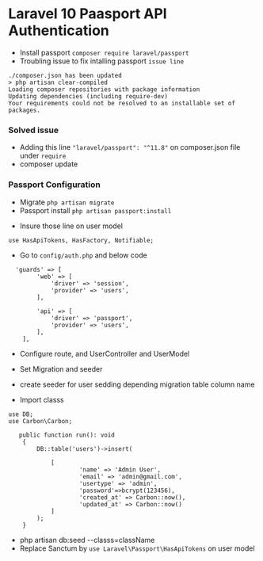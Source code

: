 # Laravel 10 Paasport API Authentication
* Install passport ```composer require laravel/passport```
* Troubling issue to fix intalling passport ```issue line```
```
./composer.json has been updated
> php artisan clear-compiled
Loading composer repositories with package information
Updating dependencies (including require-dev)
Your requirements could not be resolved to an installable set of packages.
```

### Solved issue 
* Adding this line ```"laravel/passport": "^11.8"``` on composer.json file under ```require```
* composer update
### Passport Configuration 
* Migrate ```php artisan migrate```
* Passport install ```php artisan passport:install```
<!----![alt text](image.png)---->

* Insure those line on user model
```
use HasApiTokens, HasFactory, Notifiable;
```
* Go to ```config/auth.php``` and below code
```
  'guards' => [
        'web' => [
            'driver' => 'session',
            'provider' => 'users',
        ],

        'api' => [
            'driver' => 'passport',
            'provider' => 'users',
        ],
    ],
```
* Configure route, and UserController and UserModel
* Set Migration and seeder
* create seeder for user sedding depending migration table column name

* Import classs
 ```
use DB;
use Carbon\Carbon;
  ```
```
   public function run(): void
    {
        DB::table('users')->insert(

            [
                    'name' => 'Admin User',
                    'email' => 'admin@gmail.com',
                    'usertype' => 'admin',
                    'password'=>bcrypt(123456),
                    'created_at' => Carbon::now(),
                    'updated_at' => Carbon::now()
            ]
        );
    }
```
* php artisan db:seed --classs=className
* Replace Sanctum by ```use Laravel\Passport\HasApiTokens``` on user model


